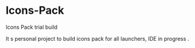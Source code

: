 # Icons-Pack
Icons Pack trial build

It s personal project to build icons pack for all launchers, IDE in progress .

